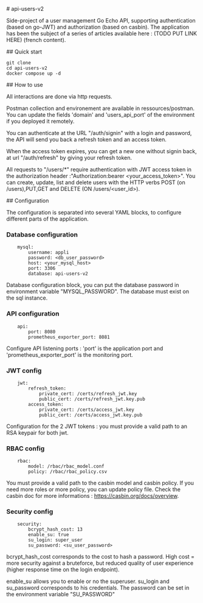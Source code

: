 # api-users-v2

Side-project of a user management Go Echo API, supporting authentication (based on go-JWT) and authorization (based on casbin). The application has been the subject of a series of articles available here : (TODO PUT LINK HERE) (french content). 

## Quick start 

    git clone 
    cd api-users-v2
    docker compose up -d


## How to use

All interactions are done via http requests.

Postman collection and environement are available in ressources/postman. You can update the fields 'domain' and 'users_api_port' of the environment if you deployed it remotely. 

You can authenticate at the URL "/auth/signin" with a login and password, the API will send you back a refresh token and an access token.

When the access token expires, you can get a new one without signin back, at url "/auth/refresh" by giving your refresh token. 

All requests to "/users/*" require authentication with JWT access token in the authorization header :"Authorization:bearer <your_access_token>".
You can create, update, list and delete users with the HTTP verbs POST (on /users),PUT,GET and DELETE (ON /users/<user_id>). 

## Configuration

The configuration is separated into several YAML blocks, to configure different parts of the application.

### Database configuration

        mysql:
            username: appli
            password: <db_user_password>
            host: <your_mysql_host>
            port: 3306
            database: api-users-v2

Database configuration block, you can put the database password in environment variable "MYSQL_PASSWORD". The database must exist on the sql instance. 

### API configuration

        api:
            port: 8080
            prometheus_exporter_port: 8081

Configure API listening ports : 'port' is the application port and 'prometheus_exporter_port' is the monitoring port.

### JWT config

        jwt:
            refresh_token:
                private_cert: /certs/refresh_jwt.key
                public_cert: /certs/refresh_jwt.key.pub
            access_token:
                private_cert: /certs/access_jwt.key
                public_cert: /certs/access_jwt.key.pub

Configuration for the 2 JWT tokens : you must provide a valid path to an RSA keypair for both jwt. 

### RBAC config

        rbac: 
            model: /rbac/rbac_model.conf
            policy: /rbac/rbac_policy.csv

You must provide a valid path to the casbin model and casbin policy. If you need more roles or more policy, you can update policy file. Check the casbin doc for more informations : https://casbin.org/docs/overview. 

### Security config

        security:
            bcrypt_hash_cost: 13
            enable_su: true
            su_login: super_user
            su_password: <su_user_password>

bcrypt_hash_cost corresponds to the cost to hash a password. High cost = more security against a bruteforce, but reduced quality of user experience (higher response time on the login endpoint).

enable_su allows you to enable or no the superuser. su_login and su_password corresponds to his credentials. The password can be set in the environment variable "SU_PASSWORD"